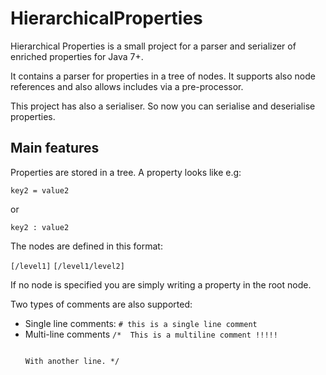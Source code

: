 HierarchicalProperties
======================

Hierarchical Properties is a small project for a parser and serializer of enriched properties for Java 7+. 

It contains a parser for properties in a tree of nodes. It supports also node references and also allows includes via a pre-processor.

This project has also a serialiser. So now you can serialise and deserialise properties.

Main features
-------------

Properties are stored in a tree. A property looks like e.g:

<code>key2 = value2</code>

or

<code>key2 : value2</code>


The nodes are defined in this format: 

<code>[/level1]</code>
<code>[/level1/level2]</code>

If no node is specified you are simply writing a property in the root node.

Two types of comments are also supported:

<ul>
<li>Single line comments:
<code># this is a single line comment</code>
</li>

<li>Multi-line comments
<code>/*  This is a multiline comment !!!!! 

With another line.
*/</code>
</li>
</ul>
